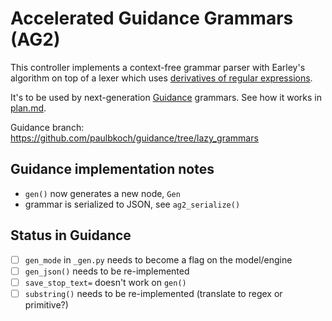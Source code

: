 # Accelerated Guidance Grammars (AG2)

This controller implements a context-free grammar parser with Earley's algorithm
on top of a lexer which uses [derivatives of regular expressions](../derivre/README.md).

It's to be used by next-generation [Guidance](https://github.com/guidance-ai/guidance) grammars.
See how it works in [plan.md](./plan.md).

Guidance branch: https://github.com/paulbkoch/guidance/tree/lazy_grammars

## Guidance implementation notes

- `gen()` now generates a new node, `Gen`
- grammar is serialized to JSON, see `ag2_serialize()`

## Status in Guidance

- [ ] `gen_mode` in `_gen.py` needs to become a flag on the model/engine
- [ ] `gen_json()` needs to be re-implemented
- [ ] `save_stop_text=` doesn't work on `gen()`
- [ ] `substring()` needs to be re-implemented (translate to regex or primitive?)
